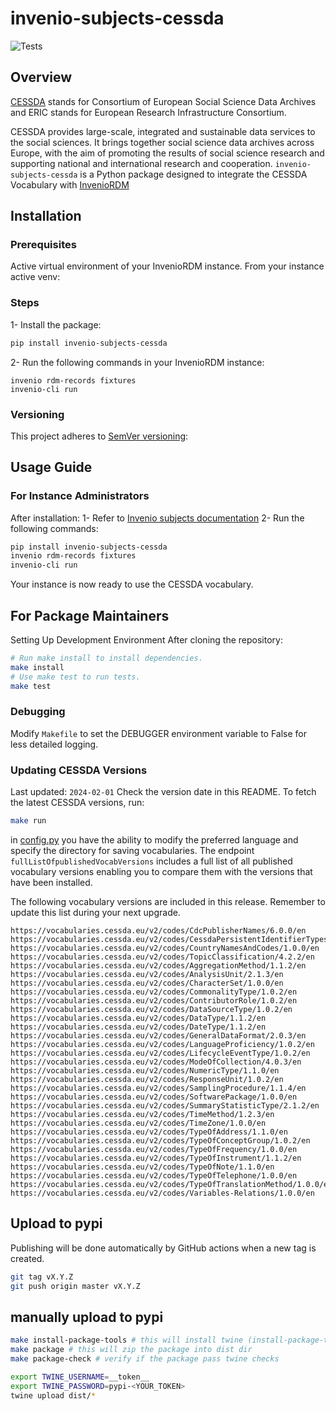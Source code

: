 # invenio-subjects-cessda

![Tests](https://github.com/Samk13/invenio-subjects-cessda/actions/workflows/tests.yaml/badge.svg)

## Overview

[CESSDA](https://www.cessda.eu/About) stands for Consortium of European Social Science Data Archives and ERIC stands for European Research Infrastructure Consortium.

CESSDA provides large-scale, integrated and sustainable data services to the social sciences. It brings together social science data archives across Europe, with the aim of promoting the results of social science research and supporting national and international research and cooperation.
`invenio-subjects-cessda` is a Python package designed to integrate the CESSDA Vocabulary with [InvenioRDM](https://inveniosoftware.org/products/rdm/)

## Installation

### Prerequisites

Active virtual environment of your InvenioRDM instance.
From your instance active venv:

### Steps

1- Install the package:

```bash
pip install invenio-subjects-cessda

```

2- Run the following commands in your InvenioRDM instance:

```console
invenio rdm-records fixtures
invenio-cli run
```

### Versioning

This project adheres to [SemVer versioning](https://semver.org/):

## Usage Guide

### For Instance Administrators

After installation:
1- Refer to [Invenio subjects documentation](https://inveniordm.docs.cern.ch/customize/vocabularies/subjects/)
2- Run the following commands:

```bash
pip install invenio-subjects-cessda
invenio rdm-records fixtures
invenio-cli run
```

Your instance is now ready to use the CESSDA vocabulary.

## For Package Maintainers

Setting Up Development Environment
After cloning the repository:

```bash
# Run make install to install dependencies.
make install
# Use make test to run tests.
make test
```

### Debugging

Modify `Makefile` to set the DEBUGGER environment variable to False for less detailed logging.

### Updating CESSDA Versions

Last updated: `2024-02-01`
Check the version date in this README. To fetch the latest CESSDA versions, run:

```bash
make run
```

in [config.py](invenio_subjects_cessda/config.py) you have the ability to modify the preferred language and specify the directory for saving vocabularies.
The endpoint `fullListOfpublishedVocabVersions` includes a full list of all published vocabulary versions enabling you to compare them with the versions that have been installed.

The following vocabulary versions are included in this release. Remember to update this list during your next upgrade.

```console
https://vocabularies.cessda.eu/v2/codes/CdcPublisherNames/6.0.0/en
https://vocabularies.cessda.eu/v2/codes/CessdaPersistentIdentifierTypes/1.0.0/en
https://vocabularies.cessda.eu/v2/codes/CountryNamesAndCodes/1.0.0/en
https://vocabularies.cessda.eu/v2/codes/TopicClassification/4.2.2/en
https://vocabularies.cessda.eu/v2/codes/AggregationMethod/1.1.2/en
https://vocabularies.cessda.eu/v2/codes/AnalysisUnit/2.1.3/en
https://vocabularies.cessda.eu/v2/codes/CharacterSet/1.0.0/en
https://vocabularies.cessda.eu/v2/codes/CommonalityType/1.0.2/en
https://vocabularies.cessda.eu/v2/codes/ContributorRole/1.0.2/en
https://vocabularies.cessda.eu/v2/codes/DataSourceType/1.0.2/en
https://vocabularies.cessda.eu/v2/codes/DataType/1.1.2/en
https://vocabularies.cessda.eu/v2/codes/DateType/1.1.2/en
https://vocabularies.cessda.eu/v2/codes/GeneralDataFormat/2.0.3/en
https://vocabularies.cessda.eu/v2/codes/LanguageProficiency/1.0.2/en
https://vocabularies.cessda.eu/v2/codes/LifecycleEventType/1.0.2/en
https://vocabularies.cessda.eu/v2/codes/ModeOfCollection/4.0.3/en
https://vocabularies.cessda.eu/v2/codes/NumericType/1.1.0/en
https://vocabularies.cessda.eu/v2/codes/ResponseUnit/1.0.2/en
https://vocabularies.cessda.eu/v2/codes/SamplingProcedure/1.1.4/en
https://vocabularies.cessda.eu/v2/codes/SoftwarePackage/1.0.0/en
https://vocabularies.cessda.eu/v2/codes/SummaryStatisticType/2.1.2/en
https://vocabularies.cessda.eu/v2/codes/TimeMethod/1.2.3/en
https://vocabularies.cessda.eu/v2/codes/TimeZone/1.0.0/en
https://vocabularies.cessda.eu/v2/codes/TypeOfAddress/1.1.0/en
https://vocabularies.cessda.eu/v2/codes/TypeOfConceptGroup/1.0.2/en
https://vocabularies.cessda.eu/v2/codes/TypeOfFrequency/1.0.0/en
https://vocabularies.cessda.eu/v2/codes/TypeOfInstrument/1.1.2/en
https://vocabularies.cessda.eu/v2/codes/TypeOfNote/1.1.0/en
https://vocabularies.cessda.eu/v2/codes/TypeOfTelephone/1.0.0/en
https://vocabularies.cessda.eu/v2/codes/TypeOfTranslationMethod/1.0.0/en
https://vocabularies.cessda.eu/v2/codes/Variables-Relations/1.0.0/en
```

## Upload to pypi

Publishing will be done automatically by GitHub actions when a new tag is created.

```bash
git tag vX.Y.Z
git push origin master vX.Y.Z
```

## manually upload to pypi

```bash
make install-package-tools # this will install twine (install-package-tools-pipenv if you use pipenv)
make package # this will zip the package into dist dir
make package-check # verify if the package pass twine checks

export TWINE_USERNAME=__token__
export TWINE_PASSWORD=pypi-<YOUR_TOKEN>
twine upload dist/*
```
